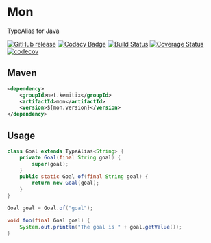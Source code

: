Mon
===

TypeAlias for Java

[![GitHub release](https://img.shields.io/github/release/kemitix/mon.svg)]()
[![Codacy Badge](https://api.codacy.com/project/badge/Grade/d57096b0639d496aba9a7e43e7cf5b4c)](https://www.codacy.com/app/kemitix/mon?utm_source=github.com&amp;utm_medium=referral&amp;utm_content=kemitix/mon&amp;utm_campaign=Badge_Grade)
[![Build Status](https://travis-ci.org/kemitix/mon.svg?branch=master)](https://travis-ci.org/kemitix/mon)
[![Coverage Status](https://coveralls.io/repos/github/kemitix/mon/badge.svg?branch=master)](https://coveralls.io/github/kemitix/mon?branch=master)
[![codecov](https://codecov.io/gh/kemitix/mon/branch/master/graph/badge.svg)](https://codecov.io/gh/kemitix/mon)

## Maven

```xml
<dependency>
    <groupId>net.kemitix</groupId>
    <artifactId>mon</artifactId>
    <version>${mon.version}</version>
</dependency>
```

## Usage

```java
class Goal extends TypeAlias<String> {
    private Goal(final String goal) {
        super(goal);
    }
    public static Goal of(final String goal) {
        return new Goal(goal);
    }
}
```

```java
Goal goal = Goal.of("goal");

void foo(final Goal goal) {
    System.out.println("The goal is " + goal.getValue());
}
```
